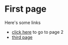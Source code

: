 # First page

Here's some links

 - [click here](second-page) to go to page 2
 - [third page](third-page)
